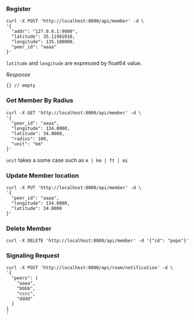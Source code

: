 ### Register

```
curl -X POST 'http://localhost:8000/api/member' -d \
'{
  "addr": "127.0.0.1:9000",
  "latitude": 35.11981010,
  "longitude": 135.100000,
  "peer_id": "aaaa"
}'
```

`latitude` and `longitude` are expressed by float64 value.

*Response*

```
{} // empty
```

### Get Member By Radius

```
curl -X GET 'http://localhost:8000/api/member' -d \
'{
  "peer_id": "aaaa",
  "longitude": 134.0000,
  "latitude": 34.0000,
  "radius": 100,
  "unit": "km"
}'
```

`unit` takes a some case such as `m | km | ft | mi`


### Update Member location

```
curl -X PUT 'http://localhost:8000/api/member' -d \
'{
  "peer_id": "aaaa",
  "longitude": 134.0000,
  "latitude": 34.0000
}'
```

### Delete Member

```
curl -X DELETE 'http://localhost:8080/api/member' -d '{"id": "popo"}'
```

### Signaling Request

```
curl -X POST 'http://localhost:8000/api/room/notification' -d \
'{
  "peers": [
    "aaaa",
    "bbbb",
    "cccc",
    "dddd"
  ]
}
'
```

